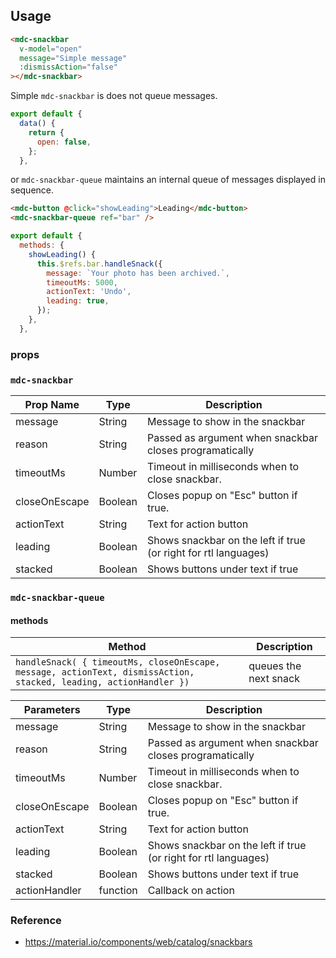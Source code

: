 ## Usage

```html
<mdc-snackbar
  v-model="open"
  message="Simple message"
  :dismissAction="false"
></mdc-snackbar>
```

Simple `mdc-snackbar` is does not queue messages.

```javascript
export default {
  data() {
    return {
      open: false,
    };
  },
```

or `mdc-snackbar-queue` maintains an internal queue of messages displayed in sequence.

```html
<mdc-button @click="showLeading">Leading</mdc-button>
<mdc-snackbar-queue ref="bar" />
```

```javascript
export default {
  methods: {
    showLeading() {
      this.$refs.bar.handleSnack({
        message: `Your photo has been archived.`,
        timeoutMs: 5000,
        actionText: 'Undo',
        leading: true,
      });
    },
  },
```

### props

### `mdc-snackbar`

| Prop Name     | Type    | Description                                                     |
| ------------- | ------- | --------------------------------------------------------------- |
| message       | String  | Message to show in the snackbar                                 |
| reason        | String  | Passed as argument when snackbar closes programatically         |
| timeoutMs     | Number  | Timeout in milliseconds when to close snackbar.                 |
| closeOnEscape | Boolean | Closes popup on "Esc" button if true.                           |
| actionText    | String  | Text for action button                                          |
| leading       | Boolean | Shows snackbar on the left if true (or right for rtl languages) |
| stacked       | Boolean | Shows buttons under text if true                                |

### `mdc-snackbar-queue`

#### methods

| Method                                                                                                            | Description           |
| ----------------------------------------------------------------------------------------------------------------- | --------------------- |
| `handleSnack( { timeoutMs, closeOnEscape, message, actionText, dismissAction, stacked, leading, actionHandler })` | queues the next snack |

| Parameters    | Type     | Description                                                     |
| ------------- | -------- | --------------------------------------------------------------- |
| message       | String   | Message to show in the snackbar                                 |
| reason        | String   | Passed as argument when snackbar closes programatically         |
| timeoutMs     | Number   | Timeout in milliseconds when to close snackbar.                 |
| closeOnEscape | Boolean  | Closes popup on "Esc" button if true.                           |
| actionText    | String   | Text for action button                                          |
| leading       | Boolean  | Shows snackbar on the left if true (or right for rtl languages) |
| stacked       | Boolean  | Shows buttons under text if true                                |
| actionHandler | function | Callback on action                                              |

### Reference

- <https://material.io/components/web/catalog/snackbars>
